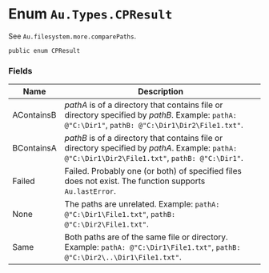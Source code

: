 # Enum `Au.Types.CPResult`

See `Au.filesystem.more.comparePaths`.

```
public enum CPResult
```

### Fields

| Name | Description |
| --- | --- |
| AContainsB | *pathA* is of a directory that contains file or directory specified by *pathB*. Example: `pathA: @"C:\Dir1"`, `pathB: @"C:\Dir1\Dir2\File1.txt"`. |
| BContainsA | *pathB* is of a directory that contains file or directory specified by *pathA*. Example: `pathA: @"C:\Dir1\Dir2\File1.txt"`, `pathB: @"C:\Dir1"`. |
| Failed | Failed. Probably one (or both) of specified files does not exist. The function supports `Au.lastError`. |
| None | The paths are unrelated. Example: `pathA: @"C:\Dir1\File1.txt"`, `pathB: @"C:\Dir2\File1.txt"`. |
| Same | Both paths are of the same file or directory. Example: `pathA: @"C:\Dir1\File1.txt"`, `pathB: @"C:\Dir2\..\Dir1\File1.txt"`. |
